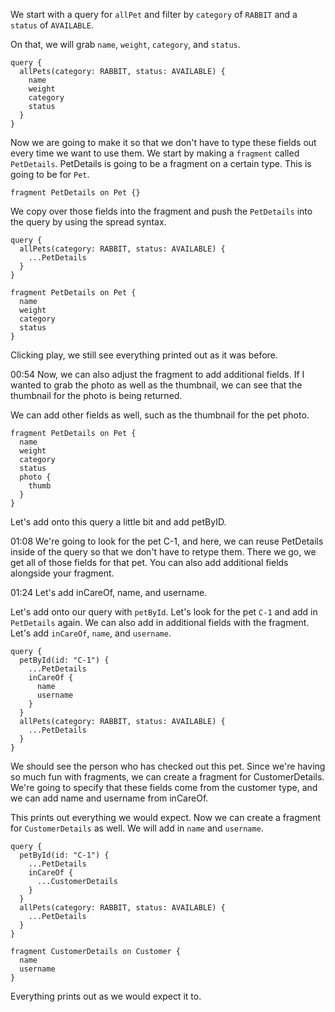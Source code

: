 We start with a query for `allPet` and filter by `category` of `RABBIT` and a `status` of `AVAILABLE`. 

On that, we will grab `name`, `weight`, `category`, and `status`.

```query
query {
  allPets(category: RABBIT, status: AVAILABLE) {
    name
    weight
    category
    status
  }
}
```

Now we are going to make it so that we don't have to type these fields out every time we want to use them. We start by making a `fragment` called `PetDetails`. PetDetails is going to be a fragment on a certain type. This is going to be for `Pet`.

```query
fragment PetDetails on Pet {}
```

We copy over those fields into the fragment and push the `PetDetails` into the query by using the spread syntax. 

```query
query {
  allPets(category: RABBIT, status: AVAILABLE) {
    ...PetDetails
  }
}

fragment PetDetails on Pet {
  name
  weight
  category
  status
}
```

Clicking play, we still see everything printed out as it was before. 

  00:54 Now, we can also adjust the fragment to add additional fields. If I wanted to grab the photo as well as the thumbnail, we can see that the thumbnail for the photo is being returned.

We can add other fields as well, such as the thumbnail for the pet photo. 

```query
fragment PetDetails on Pet {
  name
  weight
  category
  status
  photo {
    thumb
  }
}
```

  Let's add onto this query a little bit and add petByID.

  01:08 We're going to look for the pet C-1, and here, we can reuse PetDetails inside of the query so that we don't have to retype them. There we go, we get all of those fields for that pet. You can also add additional fields alongside your fragment.

  01:24 Let's add inCareOf, name, and username.

Let's add onto our query with `petById`. Let's look for the pet `C-1` and add in `PetDetails` again. We can also add in additional fields with the fragment. Let's add `inCareOf`, `name`, and `username`. 

```query
query {
  petById(id: "C-1") {
    ...PetDetails
    inCareOf {
      name
      username
    }
  }
  allPets(category: RABBIT, status: AVAILABLE) {
    ...PetDetails
  }
}
```

  We should see the person who has checked out this pet. Since we're having so much fun with fragments, we can create a fragment for CustomerDetails. We're going to specify that these fields come from the customer type, and we can add name and username from inCareOf.

This prints out everything we would expect. Now we can create a fragment for `CustomerDetails` as well. We will add in `name` and `username`. 

```query
query {
  petById(id: "C-1") {
    ...PetDetails
    inCareOf {
      ...CustomerDetails
    }
  }
  allPets(category: RABBIT, status: AVAILABLE) {
    ...PetDetails
  }
}

fragment CustomerDetails on Customer {
  name
  username
}
```

Everything prints out as we would expect it to. 
